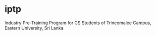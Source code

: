 # iptp
Industry Pre-Training Program for CS Students of Trincomalee Campus, Eastern University, Sri Lanka
